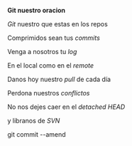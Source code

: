 **Git nuestro oracion** 

*Git* nuestro que estas en los repos 

Comprimidos sean tus *commits* 

Venga a nosotros tu *log* 

En el local como en el *remote* 

Danos hoy nuestro *pull* de cada día 

Perdona nuestros *conflictos* 

No nos dejes caer en el *detached HEAD* 

y libranos de *SVN* 

git commit --amend


